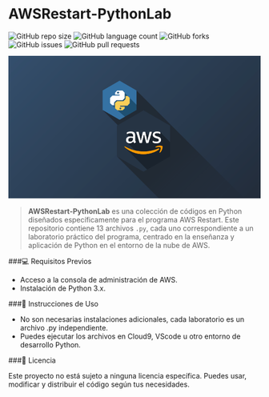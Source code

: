 # AWSRestart-PythonLab

![GitHub repo size](https://img.shields.io/github/repo-size/JoelRodriguez999/AWSRestart-PythonLab?style=for-the-badge)
![GitHub language count](https://img.shields.io/github/languages/count/JoelRodriguez999/AWSRestart-PythonLab?style=for-the-badge)
![GitHub forks](https://img.shields.io/github/forks/JoelRodriguez999/AWSRestart-PythonLab?style=for-the-badge)
![GitHub issues](https://img.shields.io/github/issues/JoelRodriguez999/AWSRestart-PythonLab?style=for-the-badge)
![GitHub pull requests](https://img.shields.io/github/issues-pr-raw/JoelRodriguez999/AWSRestart-PythonLab?style=for-the-badge)

<img src="imagePythonAws.png">

> **AWSRestart-PythonLab** es una colección de códigos en Python diseñados específicamente para el programa AWS Restart. Este repositorio contiene 13 archivos `.py`, cada uno correspondiente a un laboratorio práctico del programa, centrado en la enseñanza y aplicación de Python en el entorno de la nube de AWS.

###💻 Requisitos Previos

- Acceso a la consola de administración de AWS.
- Instalación de Python 3.x.

###🚀 Instrucciones de Uso

- No son necesarias instalaciones adicionales, cada laboratorio es un archivo .py independiente.
- Puedes ejecutar los archivos en Cloud9, VScode u otro entorno de desarrollo Python.

###📝 Licencia

Este proyecto no está sujeto a ninguna licencia específica. Puedes usar, modificar y distribuir el código según tus necesidades.


